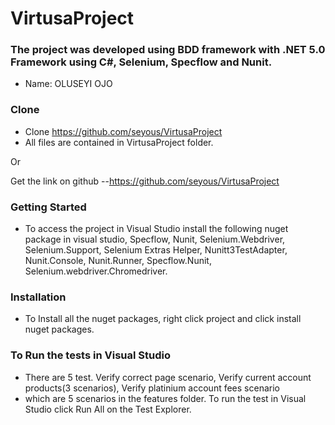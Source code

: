 # VirtusaProject


### The project was developed using BDD framework with .NET 5.0 Framework using C#, Selenium, Specflow and Nunit.

* Name:  OLUSEYI OJO
 

### Clone
- Clone https://github.com/seyous/VirtusaProject
- All files are contained in VirtusaProject folder.

Or

Get the link on github
--https://github.com/seyous/VirtusaProject


### Getting Started
* To access the project in Visual Studio install the following nuget package in visual studio, Specflow, Nunit, Selenium.Webdriver, Selenium.Support, Selenium Extras Helper, Nunitt3TestAdapter, Nunit.Console, Nunit.Runner, Specflow.Nunit, Selenium.webdriver.Chromedriver.


### Installation
* To Install all the nuget packages, right click project and click install nuget packages.



### To Run the tests in Visual Studio
* There are 5 test.  Verify correct page scenario, Verify current account products(3 scenarios), Verify platinium account fees scenario
* which are 5 scenarios in the features folder. To run the test in Visual Studio click Run All on the Test Explorer.

